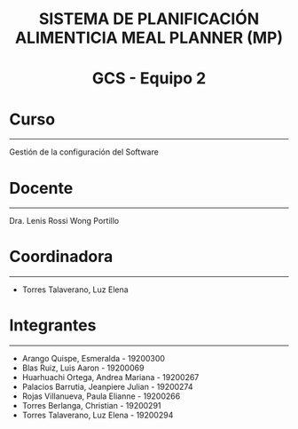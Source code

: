 # <h1 align="center"> SISTEMA DE PLANIFICACIÓN ALIMENTICIA MEAL PLANNER (MP)

# <h1 align="center"> GCS - Equipo 2

# Curso
---
Gestión de la configuración del Software

# Docente
---
Dra. Lenis Rossi Wong Portillo

# Coordinadora
---
- Torres Talaverano, Luz Elena
  
# Integrantes
---
- Arango Quispe, Esmeralda - 19200300
- Blas Ruiz, Luis Aaron - 19200069
- Huarhuachi Ortega, Andrea Mariana - 19200267  
- Palacios Barrutia, Jeanpiere Julian - 19200274  
- Rojas Villanueva, Paula Elianne - 19200266
- Torres Berlanga, Christian - 19200291
- Torres Talaverano, Luz Elena - 19200294


  


